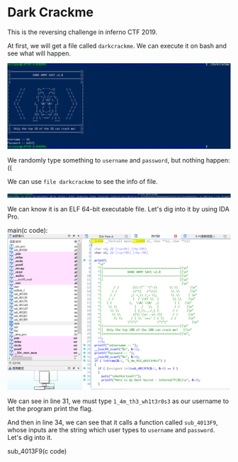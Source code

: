 # Dark Crackme

This is the reversing challenge in inferno CTF 2019.

At first, we will get a file called ```darkcrackme```. We can execute it on bash and see what will happen.

![image](https://github.com/tomchean/ctf_writeup/blob/master/Final_Demo/DarkCrackme/execute.png)

We randomly type something to ```username``` and ```password```, but nothing happen:(( 

We can use ```file darkcrackme``` to see the info of file.

![image](https://github.com/tomchean/ctf_writeup/blob/master/Final_Demo/DarkCrackme/file_darkcrackme.png)

We can know it is an ELF 64-bit executable file. Let's dig into it by using IDA Pro.

main(c code):
![image](https://github.com/tomchean/ctf_writeup/blob/master/Final_Demo/DarkCrackme/main.png)

We can see in line 31, we must type ```1_4m_th3_wh1t3r0s3``` as our username to let the program print the flag.

And then in line 34, we can see that it calls a function called ```sub_4013F9```, whose inputs are the string which user types to ```username``` and ```password```. Let's dig into it.

sub_4013F9(c code)


